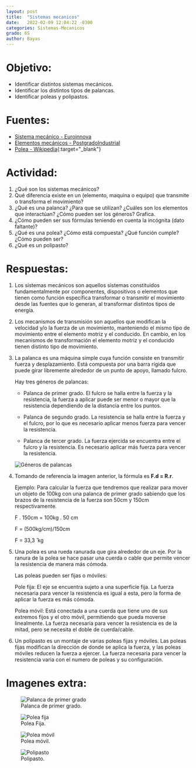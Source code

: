 ```yaml
---
layout: post
title:  "Sistemas mecanicos"
date:   2022-02-09 12:04:22 -0300
categories: Sistemas-Mecanicos
grado: 6S
author: Bayas
---
```

# Objetivo:

- Identificar distintos sistemas mecánicos.
- Identificar los distintos tipos de palancas.
- Identificar poleas y polipastos.

# Fuentes:

- [Sistema mecánico - Euroinnova](https://www.euroinnova.edu.es/cursos/montaje-mantenimiento-sistema-mecanico)
- [Elementos mecánicos - PostgradoIndustrial](https://postgradoindustrial.com/elementos-mecanicos-que-son-y-como-se-clasifican/)
- [Polea - Wikipedia](es.wikipedia.org/wiki/Polea){:target="_blank"}

# Actividad:

1. ¿Qué son los sistemas mecánicos?
2. Qué diferencia existe en un (elemento, maquina o equipo) que transmite o transforma el movimiento?
3. ¿Qué es una palanca? ¿Para que se utilizan? ¿Cuáles son los elementos que interactúan? ¿Cómo pueden ser los géneros? Grafica.
4. ¿Cómo pueden ser sus fórmulas teniendo en cuenta la incógnita (dato faltante)?
5. ¿Qué es una polea? ¿Cómo está compuesta? ¿Qué función cumple? ¿Cómo pueden ser?
6. ¿Qué es un polipasto?

# Respuestas:

1. Los sistemas mecánicos son aquellos sistemas constituidos fundamentalmente por componentes, dispositivos o elementos que tienen como función específica transformar o transmitir el movimiento desde las fuentes que lo generan, al transformar distintos tipos de energía.

2. Los mecanismos de transmisión son aquellos que modifican la velocidad y/o la fuerza de un movimiento, manteniendo el mismo tipo de movimiento entre el elemento motriz y el conducido. En cambio, en los mecanismos de transformación el elemento motriz y el conducido tienen distinto tipo de movimiento.

3. La palanca es una máquina simple cuya función consiste en transmitir fuerza y desplazamiento. Está compuesta por una barra rígida que puede girar libremente alrededor de un punto de apoyo, llamado fulcro.

    Hay tres géneros de palancas:

    - Palanca de primer grado. El fulcro se halla entre la fuerza y la resistencia, la fuerza a aplicar puede ser menor o mayor que la resistencia dependiendo de la distancia entre los puntos.

    - Palanca de segundo grado. La resistencia se halla entre la fuerza y el fulcro, por lo que es necesario aplicar menos fuerza para vencer la resistencia.

    - Palanca de tercer grado. La fuerza ejercida se encuentra entre el fulcro y la resistencia. Es necesario aplicar más fuerza para vencer la resistencia.

    ![Géneros de palancas](https://bayaspirina.github.io/Bayas/assets/2022-02-09-sistemas-mecanicos/file-1.png)

4. Tomando de referencia la imagen anterior, la fórmula es **F.d = R.r**.

    Ejemplo: Para calcular la fuerza que tendremos que realizar para mover un objeto de 100kg con una palanca de primer grado sabiendo que los brazos de la resistencia de la fuerza son 50cm y 150cm respectivamente.

    F . 150cm = 100kg . 50 cm

    F = (500kg/cm)/150cm

    F = 33,3 ̂ kg

5. Una polea es una rueda ranurada que gira alrededor de un eje. Por la ranura de la polea se hace pasar una cuerda o cable que permite vencer la resistencia de manera más cómoda.

    Las poleas pueden ser fijas o móviles:

    Pole fija: El eje se encuentra sujeto a una superficie fija. La fuerza necesaria para vencer la resistencia es igual a esta, pero la forma de aplicar la fuerza es más cómoda.

    Polea móvil: Está conectada a una cuerda que tiene uno de sus extremos fijos y el otro móvil, permitiendo que pueda moverse linealmente. La fuerza necesaria para vencer la resistencia es de la mitad, pero se necesita el doble de cuerda/cable.

6. Un polipasto es un montaje de varias poleas fijas y móviles. Las poleas fijas modifican la dirección de donde se aplica la fuerza, y las poleas móviles reducen la fuerza a ejercer. La fuerza necesaria para vencer la resistencia varia con el numero de poleas y su configuración.

# Imagenes extra:

<figure>
  <img src="https://bayaspirina.github.io/Bayas/assets/2022-02-09-sistemas-mecanicos/file-2.jpg" alt="Palanca de primer grado"/>
  <figcaption>Palanca de primer grado.</figcaption>
</figure>

<figure>
  <img src="https://bayaspirina.github.io/Bayas/assets/2022-02-09-sistemas-mecanicos/file-3.jpg" alt="Polea fija"/>
  <figcaption>Polea Fija.</figcaption>
</figure>

<figure>
  <img src="https://bayaspirina.github.io/Bayas/assets/2022-02-09-sistemas-mecanicos/file-4.jpg" alt="Polea móvil"/>
  <figcaption>Polea móvil.</figcaption>
</figure>

<figure>
  <img src="https://bayaspirina.github.io/Bayas/assets/2022-02-09-sistemas-mecanicos/file-5.jpg" alt="Polipasto"/>
  <figcaption>Polipasto.</figcaption>
</figure>
